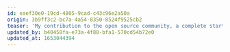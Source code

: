 ```yaml
---
id: eaef30e0-19cd-4805-9cad-c43c96e2a50a
origin: 3b9ff3c2-bc7a-4a54-8350-8524f9525cb2
teaser: 'My contribution to the open source community, a complete starter kit for developers from the Statamic Community. Free.'
updated_by: b40458fa-e73a-4f88-bfa1-570cd54b72e0
updated_at: 1653044394
---
```

